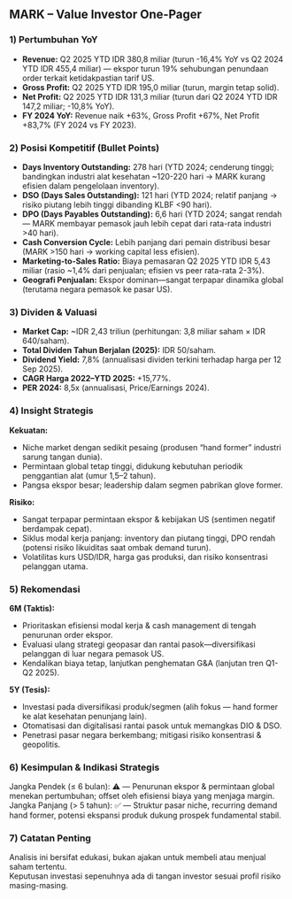 ## MARK – Value Investor One-Pager

### 1) Pertumbuhan YoY
- **Revenue:** Q2 2025 YTD IDR 380,8 miliar (turun -16,4% YoY vs Q2 2024 YTD IDR 455,4 miliar) — ekspor turun 19% sehubungan penundaan order terkait ketidakpastian tarif US.
- **Gross Profit:** Q2 2025 YTD IDR 195,0 miliar (turun, margin tetap solid).
- **Net Profit:** Q2 2025 YTD IDR 131,3 miliar (turun dari Q2 2024 YTD IDR 147,2 miliar; -10,8% YoY).
- **FY 2024 YoY:** Revenue naik +63%, Gross Profit +67%, Net Profit +83,7% (FY 2024 vs FY 2023).

### 2) Posisi Kompetitif (Bullet Points)
- **Days Inventory Outstanding:** 278 hari (YTD 2024; cenderung tinggi; bandingkan industri alat kesehatan ~120-220 hari → MARK kurang efisien dalam pengelolaan inventory).
- **DSO (Days Sales Outstanding):** 121 hari (YTD 2024; relatif panjang → risiko piutang lebih tinggi dibanding KLBF <90 hari).
- **DPO (Days Payables Outstanding):** 6,6 hari (YTD 2024; sangat rendah — MARK membayar pemasok jauh lebih cepat dari rata-rata industri >40 hari).
- **Cash Conversion Cycle:** Lebih panjang dari pemain distribusi besar (MARK >150 hari → working capital less efisien).
- **Marketing-to-Sales Ratio:** Biaya pemasaran Q2 2025 YTD IDR 5,43 miliar (rasio ~1,4% dari penjualan; efisien vs peer rata-rata 2-3%).
- **Geografi Penjualan:** Ekspor dominan—sangat terpapar dinamika global (terutama negara pemasok ke pasar US).

### 3) Dividen & Valuasi
- **Market Cap:** ~IDR 2,43 triliun (perhitungan: 3,8 miliar saham × IDR 640/saham).
- **Total Dividen Tahun Berjalan (2025):** IDR 50/saham.
- **Dividend Yield:** 7,8% (annualisasi dividen terkini terhadap harga per 12 Sep 2025).
- **CAGR Harga 2022–YTD 2025:** +15,77%.
- **PER 2024:** 8,5x (annualisasi, Price/Earnings 2024).

### 4) Insight Strategis
**Kekuatan:**  
- Niche market dengan sedikit pesaing (produsen “hand former” industri sarung tangan dunia).
- Permintaan global tetap tinggi, didukung kebutuhan periodik penggantian alat (umur 1,5–2 tahun).
- Pangsa ekspor besar; leadership dalam segmen pabrikan glove former.

**Risiko:**  
- Sangat terpapar permintaan ekspor & kebijakan US (sentimen negatif berdampak cepat).
- Siklus modal kerja panjang: inventory dan piutang tinggi, DPO rendah (potensi risiko likuiditas saat ombak demand turun).
- Volatilitas kurs USD/IDR, harga gas produksi, dan risiko konsentrasi pelanggan utama.

### 5) Rekomendasi
**6M (Taktis):**  
- Prioritaskan efisiensi modal kerja & cash management di tengah penurunan order ekspor.
- Evaluasi ulang strategi geopasar dan rantai pasok—diversifikasi pelanggan di luar negara pemasok US.
- Kendalikan biaya tetap, lanjutkan penghematan G&A (lanjutan tren Q1-Q2 2025).

**5Y (Tesis):**  
- Investasi pada diversifikasi produk/segmen (alih fokus — hand former ke alat kesehatan penunjang lain).
- Otomatisasi dan digitalisasi rantai pasok untuk memangkas DIO & DSO.
- Penetrasi pasar negara berkembang; mitigasi risiko konsentrasi & geopolitis.

### 6) Kesimpulan & Indikasi Strategis
Jangka Pendek (≤ 6 bulan): ⚠️ — Penurunan ekspor & permintaan global menekan pertumbuhan; offset oleh efisiensi biaya yang menjaga margin.
Jangka Panjang (> 5 tahun): ✅ — Struktur pasar niche, recurring demand hand former, potensi ekspansi produk dukung prospek fundamental stabil.

### 7) Catatan Penting
Analisis ini bersifat edukasi, bukan ajakan untuk membeli atau menjual saham tertentu.  
Keputusan investasi sepenuhnya ada di tangan investor sesuai profil risiko masing-masing.
